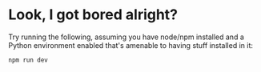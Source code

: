 # Look, I got bored alright?

Try running the following, assuming you have node/npm installed and a Python environment
enabled that's amenable to having stuff installed in it:

```
npm run dev
```
